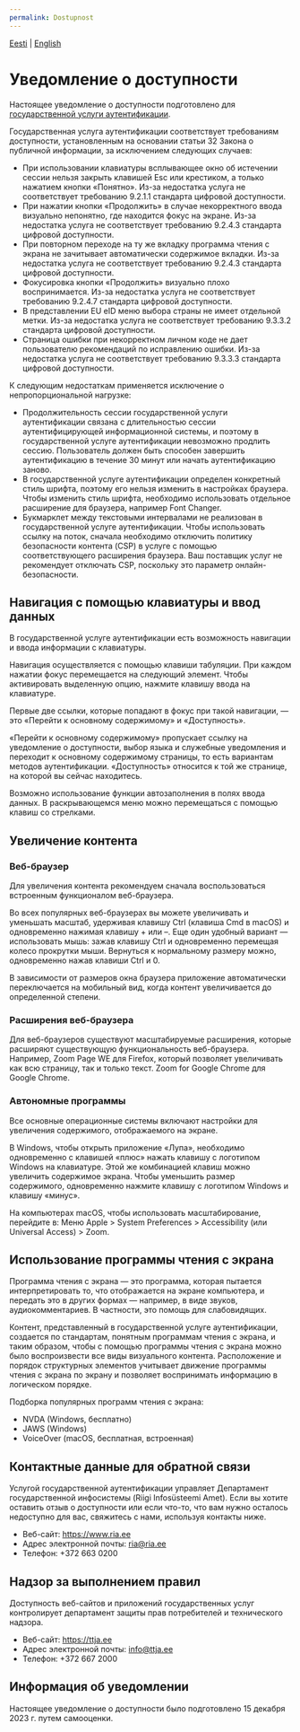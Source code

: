 ```yaml
---
permalink: Dostupnost
---
```

[Eesti](https://e-gov.github.io/TARA-Doku/Ligipaasetavus) | [English](https://e-gov.github.io/TARA-Doku/Accessibility)

# Уведомление о доступности
Настоящее уведомление о доступности подготовлено для [государственной услуги аутентификации](https://www.ria.ee/riigi-infosusteem/elektrooniline-identiteet-ja-usaldusteenused/kesksed-autentimisteenused#tara).

Государственная услуга аутентификации соответствует требованиям доступности, установленным на основании статьи 32 Закона о публичной информации, за исключением следующих случаев:

- При использовании клавиатуры всплывающее окно об истечении сессии нельзя закрыть клавишей Esc или крестиком, а только нажатием кнопки «Понятно». Из-за недостатка услуга не соответствует требованию 9.2.1.1 стандарта цифровой доступности.
- При нажатии кнопки «Продолжить» в случае некорректного ввода визуально непонятно, где находится фокус на экране. Из-за недостатка услуга не соответствует требованию 9.2.4.3 стандарта цифровой доступности.
- При повторном переходе на ту же вкладку программа чтения с экрана не зачитывает автоматически содержимое вкладки. Из-за недостатка услуга не соответствует требованию 9.2.4.3 стандарта цифровой доступности.
- Фокусировка кнопки «Продолжить» визуально плохо воспринимается. Из-за недостатка услуга не соответствует требованию 9.2.4.7 стандарта цифровой доступности.
- В представлении EU eID меню выбора страны не имеет отдельной метки. Из-за недостатка услуга не соответствует требованию 9.3.3.2 стандарта цифровой доступности.
- Страница ошибки при некорректном личном коде не дает пользователю рекомендаций по исправлению ошибки. Из-за недостатка услуга не соответствует требованию 9.3.3.3 стандарта цифровой доступности.

К следующим недостаткам применяется исключение о непропорциональной нагрузке:

- Продолжительность сессии государственной услуги аутентификации связана с длительностью сессии аутентифицирующей информационной системы, и поэтому в государственной услуге аутентификации невозможно продлить сессию. Пользователь должен быть способен завершить аутентификацию в течение 30 минут или начать аутентификацию заново.
- В государственной услуге аутентификации определен конкретный стиль шрифта, поэтому его нельзя изменить в настройках браузера. Чтобы изменить стиль шрифта, необходимо использовать отдельное расширение для браузера, например Font Changer.
- Букмарклет между текстовыми интервалами не реализован в государственной услуге аутентификации. Чтобы использовать ссылку на поток, сначала необходимо отключить политику безопасности контента (CSP) в услуге с помощью соответствующего расширения браузера. Ваш поставщик услуг не рекомендует отключать CSP, поскольку это параметр онлайн-безопасности.

## Навигация с помощью клавиатуры и ввод данных
В государственной услуге аутентификации есть возможность навигации и ввода информации с клавиатуры.

Навигация осуществляется с помощью клавиши табуляции. При каждом нажатии фокус перемещается на следующий элемент. Чтобы активировать выделенную опцию, нажмите клавишу ввода на клавиатуре.

Первые две ссылки, которые попадают в фокус при такой навигации, — это «Перейти к основному содержимому» и «Доступность».

«Перейти к основному содержимому» пропускает ссылку на уведомление о доступности, выбор языка и служебные уведомления и переходит к основному содержимому страницы, то есть вариантам методов аутентификации. «Доступность» относится к той же странице, на которой вы сейчас находитесь.

Возможно использование функции автозаполнения в полях ввода данных. В раскрывающемся меню можно перемещаться с помощью клавиш со стрелками.

## Увеличение контента
### Веб-браузер
Для увеличения контента рекомендуем сначала воспользоваться встроенным функционалом веб-браузера.

Во всех популярных веб-браузерах вы можете увеличивать и уменьшать масштаб, удерживая клавишу Ctrl (клавиша Cmd в macOS) и одновременно нажимая клавишу + или –. Еще один удобный вариант — использовать мышь: зажав клавишу Ctrl и одновременно перемещая колесо прокрутки мыши. Вернуться к нормальному размеру можно, одновременно нажав клавиши Ctrl и 0.

В зависимости от размеров окна браузера приложение автоматически переключается на мобильный вид, когда контент увеличивается до определенной степени.

### Расширения веб-браузера
Для веб-браузеров существуют масштабируемые расширения, которые расширяют существующую функциональность веб-браузера. Например, Zoom Page WE для Firefox, который позволяет увеличивать как всю страницу, так и только текст. Zoom for Google Chrome для Google Chrome.

### Автономные программы
Все основные операционные системы включают настройки для увеличения содержимого, отображаемого на экране.

В Windows, чтобы открыть приложение «Лупа», необходимо одновременно с клавишей «плюс» нажать клавишу с логотипом Windows на клавиатуре. Этой же комбинацией клавиш можно увеличить содержимое экрана. Чтобы уменьшить размер содержимого, одновременно нажмите клавишу с логотипом Windows и клавишу «минус».

На компьютерах macOS, чтобы использовать масштабирование, перейдите в: Меню Apple > System Preferences > Accessibility (или Universal Access) > Zoom.

## Использование программы чтения с экрана
Программа чтения с экрана — это программа, которая пытается интерпретировать то, что отображается на экране компьютера, и передать это в других формах — например, в виде звуков, аудиокомментариев. В частности, это помощь для слабовидящих.

Контент, представленный в государственной услуге аутентификации, создается по стандартам, понятным программам чтения с экрана, и таким образом, чтобы с помощью программы чтения с экрана можно было воспроизвести все виды визуального контента. Расположение и порядок структурных элементов учитывает движение программы чтения с экрана по экрану и позволяет воспринимать информацию в логическом порядке.

Подборка популярных программ чтения с экрана:

- NVDA (Windows, бесплатно)
- JAWS (Windows)
- VoiceOver (macOS, бесплатная, встроенная)

## Контактные данные для обратной связи
Услугой государственной аутентификации управляет Департамент государственной инфосистемы (Riigi Infosüsteemi Amet). Если вы хотите оставить отзыв о доступности или если что-то, что вам нужно осталось недоступно для вас, свяжитесь с нами, используя контакты ниже.
- Веб-сайт: https://www.ria.ee
- Адрес электронной почты: ria@ria.ee
- Телефон: +372 663 0200

## Надзор за выполнением правил
Доступность веб-сайтов и приложений государственных услуг контролирует департамент защиты прав потребителей и технического надзора.
- Веб-сайт: https://ttja.ee
- Адрес электронной почты: info@ttja.ee
- Телефон: +372 667 2000

## Информация об уведомлении
Настоящее уведомление о доступности было подготовлено 15 декабря 2023 г. путем самооценки.
